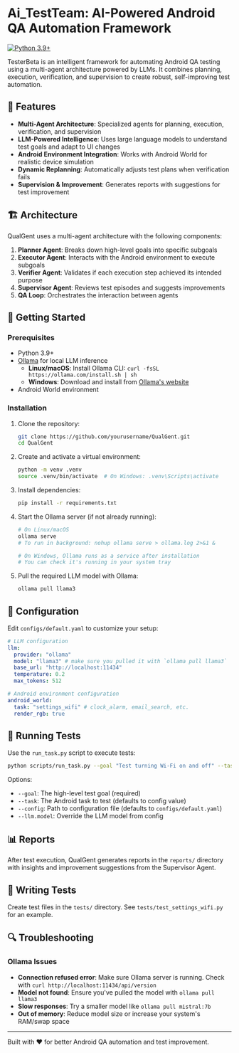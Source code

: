 # Ai_TestTeam: AI-Powered Android QA Automation Framework

[![Python 3.9+](https://img.shields.io/badge/python-3.9+-blue.svg)](https://www.python.org/downloads/)

TesterBeta is an intelligent framework for automating Android QA testing using a multi-agent architecture powered by LLMs. It combines planning, execution, verification, and supervision to create robust, self-improving test automation.

## 🌟 Features

- **Multi-Agent Architecture**: Specialized agents for planning, execution, verification, and supervision
- **LLM-Powered Intelligence**: Uses large language models to understand test goals and adapt to UI changes
- **Android Environment Integration**: Works with Android World for realistic device simulation
- **Dynamic Replanning**: Automatically adjusts test plans when verification fails
- **Supervision & Improvement**: Generates reports with suggestions for test improvement

## 🏗️ Architecture

QualGent uses a multi-agent architecture with the following components:

1. **Planner Agent**: Breaks down high-level goals into specific subgoals
2. **Executor Agent**: Interacts with the Android environment to execute subgoals
3. **Verifier Agent**: Validates if each execution step achieved its intended purpose
4. **Supervisor Agent**: Reviews test episodes and suggests improvements
5. **QA Loop**: Orchestrates the interaction between agents

## 🚀 Getting Started

### Prerequisites

- Python 3.9+
- [Ollama](https://ollama.ai/) for local LLM inference
  - **Linux/macOS**: Install Ollama CLI: `curl -fsSL https://ollama.com/install.sh | sh`
  - **Windows**: Download and install from [Ollama's website](https://ollama.ai/download)
- Android World environment

### Installation

1. Clone the repository:

   ```bash
   git clone https://github.com/yourusername/QualGent.git
   cd QualGent
   ```

2. Create and activate a virtual environment:

   ```bash
   python -m venv .venv
   source .venv/bin/activate  # On Windows: .venv\Scripts\activate
   ```

3. Install dependencies:

   ```bash
   pip install -r requirements.txt
   ```

4. Start the Ollama server (if not already running):

   ```bash
   # On Linux/macOS
   ollama serve
   # To run in background: nohup ollama serve > ollama.log 2>&1 &

   # On Windows, Ollama runs as a service after installation
   # You can check it's running in your system tray
   ```

5. Pull the required LLM model with Ollama:
   ```bash
   ollama pull llama3
   ```

## 🔧 Configuration

Edit `configs/default.yaml` to customize your setup:

```yaml
# LLM configuration
llm:
  provider: "ollama"
  model: "llama3" # make sure you pulled it with `ollama pull llama3`
  base_url: "http://localhost:11434"
  temperature: 0.2
  max_tokens: 512

# Android environment configuration
android_world:
  task: "settings_wifi" # clock_alarm, email_search, etc.
  render_rgb: true
```

## 📱 Running Tests

Use the `run_task.py` script to execute tests:

```bash
python scripts/run_task.py --goal "Test turning Wi-Fi on and off" --task "settings_wifi"
```

Options:

- `--goal`: The high-level test goal (required)
- `--task`: The Android task to test (defaults to config value)
- `--config`: Path to configuration file (defaults to `configs/default.yaml`)
- `--llm.model`: Override the LLM model from config

## 📊 Reports

After test execution, QualGent generates reports in the `reports/` directory with insights and improvement suggestions from the Supervisor Agent.

## 🧪 Writing Tests

Create test files in the `tests/` directory. See `tests/test_settings_wifi.py` for an example.

## 🔍 Troubleshooting

### Ollama Issues

- **Connection refused error**: Make sure Ollama server is running. Check with `curl http://localhost:11434/api/version`
- **Model not found**: Ensure you've pulled the model with `ollama pull llama3`
- **Slow responses**: Try a smaller model like `ollama pull mistral:7b`
- **Out of memory**: Reduce model size or increase your system's RAM/swap space

---

Built with ❤️ for better Android QA automation and test improvement.
